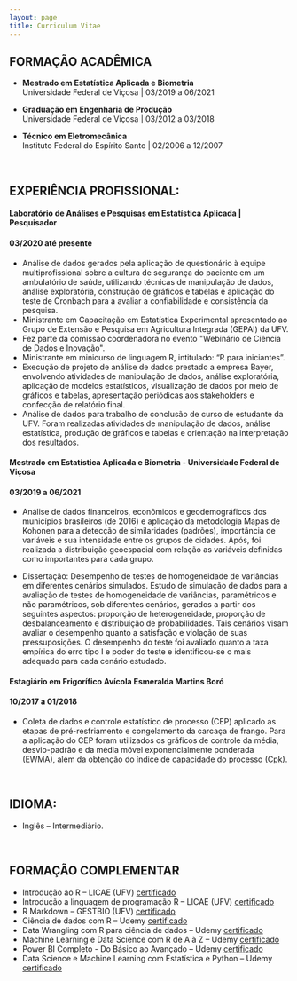 ```yaml
---
layout: page
title: Curriculum Vitae
---
```

    
          

## FORMAÇÃO ACADÊMICA
     
-  **Mestrado em Estatística Aplicada e Biometria**    
Universidade Federal de Viçosa | 03/2019 a 06/2021

-  **Graduação em Engenharia de Produção**      
Universidade Federal de Viçosa | 03/2012 a 03/2018

-  **Técnico em Eletromecânica**     
Instituto Federal do Espírito Santo | 02/2006 a 12/2007
<br>

##  EXPERIÊNCIA PROFISSIONAL:
      
#### Laboratório de Análises e Pesquisas em Estatística Aplicada | Pesquisador 
#### 03/2020 até presente

- Análise de dados gerados pela aplicação de questionário à equipe multiprofissional sobre a cultura de segurança do paciente em um ambulatório de saúde, utilizando técnicas de manipulação de dados, análise exploratória, construção de gráficos e tabelas e aplicação do teste de Cronbach para a avaliar a confiabilidade e consistência da pesquisa.
- Ministrante em Capacitação em Estatística Experimental apresentado ao Grupo de Extensão e Pesquisa em Agricultura Integrada (GEPAI) da UFV.
- Fez parte da comissão coordenadora no evento "Webinário de Ciência de Dados e Inovação".
- Ministrante em minicurso de linguagem R, intitulado: “R para iniciantes”.
- Execução de projeto de análise de dados prestado a empresa Bayer, envolvendo atividades de manipulação de dados, análise exploratória, aplicação de modelos estatísticos, visualização de dados por meio de gráficos e tabelas, apresentação periódicas aos stakeholders e confecção de relatório final.
- Análise de dados para trabalho de conclusão de curso de estudante da UFV. Foram realizadas atividades de manipulação de dados, análise estatística, produção de gráficos e tabelas e orientação na interpretação dos resultados.

####  Mestrado em Estatística Aplicada e Biometria - Universidade Federal de Viçosa 
#### 03/2019 a 06/2021

- Análise de dados financeiros, econômicos e geodemográficos dos municípios brasileiros (de 2016) e aplicação da metodologia Mapas de Kohonen para a detecção de similaridades (padrões), importância de variáveis e sua intensidade entre os grupos de cidades. Após, foi realizada a distribuição geoespacial com relação as variáveis definidas como importantes para cada grupo.

- Dissertação: Desempenho de testes de homogeneidade de variâncias em diferentes cenários simulados. Estudo de simulação de dados para a avaliação de testes de homogeneidade de variâncias, paramétricos e não paramétricos, sob diferentes cenários, gerados a partir dos seguintes aspectos: proporção de heterogeneidade, proporção de desbalanceamento e distribuição de probabilidades. Tais cenários visam avaliar o desempenho quanto a satisfação e violação de suas pressuposições. O desempenho do teste foi avaliado quanto a taxa empírica do erro tipo I e poder do teste e identificou-se o mais adequado para cada cenário estudado. 

#### Estagiário em Frigorífico Avícola Esmeralda Martins Boró 
#### 10/2017 a 01/2018

- Coleta de dados e controle estatístico de processo (CEP) aplicado as etapas de pré-resfriamento e congelamento da carcaça de frango. Para a aplicação do CEP foram utilizados os gráficos de controle da média, desvio-padrão e da média móvel exponencialmente ponderada (EWMA), além da obtenção do índice de capacidade do processo (Cpk).
<br>
      
## IDIOMA:
-  Inglês – Intermediário.      
<br> 

## FORMAÇÃO COMPLEMENTAR

- Introdução ao R – LICAE (UFV)   [certificado](https://drive.google.com/file/d/1_JKdjPCZRuvmmu11ojJIUD20hGMk-Gsf/view)
- Introdução a linguagem de programação R – LICAE (UFV)   [certificado](https://drive.google.com/file/d/18U_vFiFc9QchOZDlLM4qeIWhm05x22gp/view)  
- R Markdown – GESTBIO (UFV)    [certificado](https://drive.google.com/file/d/1t_xEqCWawy1mrmoqi2JsxwXPCl1nqWaR/view)  
- Ciência de dados com R – Udemy    [certificado](https://www.udemy.com/certificate/UC-e53ae412-d0d9-4242-a32f-8bd775e8e280/)
- Data Wrangling com R para ciência de dados – Udemy    [certificado](https://www.udemy.com/certificate/UC-b16bb624-0e87-47bc-a792-92d2c1ffafe4/)
- Machine Learning e Data Science com R de A à Z – Udemy    [certificado](https://www.udemy.com/certificate/UC-702267d2-c92f-4549-b40e-b6ef60be93f7/)
- Power BI Completo - Do Básico ao Avançado – Udemy   [certificado](https://www.udemy.com/certificate/UC-6b141fba-9940-4a23-93b5-dbf5295571f4/)
- Data Science e Machine Learning com Estatística e Python – Udemy    [certificado](https://www.udemy.com/certificate/UC-d2d432a0-cdc5-4d2d-8c3c-6f944bef53f8/)







